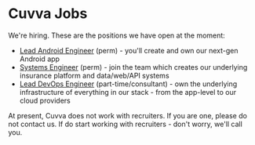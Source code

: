 # Cuvva Jobs

We're hiring. These are the positions we have open at the moment:

- [Lead Android Engineer](engineer-android-lead.md) (perm) - you'll create and own our next-gen Android app
- [Systems Engineer](engineer-systems.md) (perm) - join the team which creates our underlying insurance platform and data/web/API systems
- [Lead DevOps Engineer](engineer-devops-lead.md) (part-time/consultant) - own the underlying infrastructure of everything in our stack - from the app-level to our cloud providers

At present, Cuvva does not work with recruiters. If you are one, please do not
contact us. If do start working with recruiters - don't worry, we'll call you.
